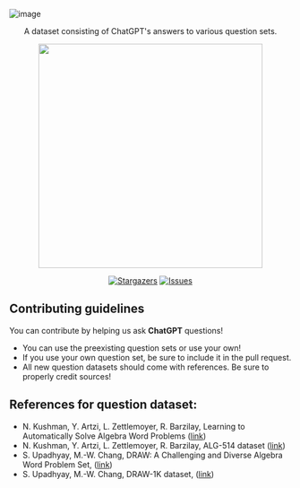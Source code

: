 ![image](https://user-images.githubusercontent.com/84760072/223042200-86e55c12-571c-47ab-8c74-57d225da4943.png)

<p align="center">
  A dataset consisting of ChatGPT's answers to various question sets. 
</p>

<p align="center">
  <img src="https://raw.githubusercontent.com/catppuccin/catppuccin/main/assets/palette/macchiato.png" width="400" />
</p>

<p align="center">
	<a href="https://github.com/hwelsters/sleepyresponse/stargazers">
		<img alt="Stargazers" src="https://img.shields.io/github/stars/hwelsters/sleepyresponse?style=for-the-badge&logo=starship&color=C9CBFF&logoColor=D9E0EE&labelColor=302D41"></a>
	<a href="https://github.com/hwelsters/sleepyresponse/releases/latest">
	<a href="https://github.com/hwelsters/sleepyresponse/issues">
		<img alt="Issues" src="https://img.shields.io/github/issues/hwelsters/sleepyresponse?style=for-the-badge&logo=gitbook&color=B5E8E0&logoColor=D9E0EE&labelColor=302D41"></a>
</p>

## Contributing guidelines
You can contribute by helping us ask **ChatGPT** questions! 
- You can use the preexisting question sets or use your own! 
- If you use your own question set, be sure to include it in the pull request.
- All new question datasets should come with references. Be sure to properly credit sources!

## References for question dataset:
- N. Kushman, Y. Artzi, L. Zettlemoyer, R. Barzilay, Learning to Automatically Solve Algebra Word Problems ([link](https://aclanthology.org/P14-1026.pdf))
- N. Kushman, Y. Artzi, L. Zettlemoyer, R. Barzilay, ALG-514 dataset ([link](https://groups.csail.mit.edu/rbg/code/wordprobs/))  
- S. Upadhyay, M.-W. Chang, DRAW: A Challenging and Diverse Algebra Word Problem Set, ([link](https://www.microsoft.com/en-us/research/wp-content/uploads/2016/02/tech_rep.pdf))
- S. Upadhyay, M.-W. Chang, DRAW-1K dataset, ([link](https://paperswithcode.com/dataset/draw-1k#:~:text=DRAW%2D1K%20is%20a%20dataset,derivation%20of%20an%20equation%20system.))
